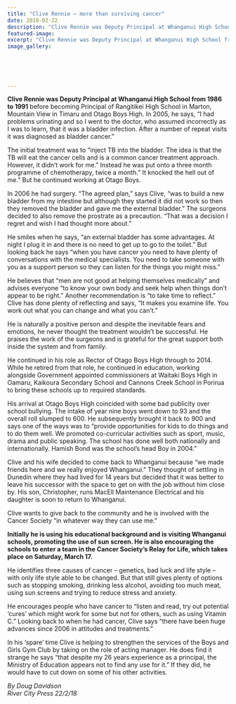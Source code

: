 ```yaml
---
title: "Clive Rennie – more than surviving cancer"
date: 2018-02-22
description: "Clive Rennie was Deputy Principal at Whanganui High School from 1986 to 1991..."
featured-image: 
excerpt: "Clive Rennie was Deputy Principal at Whanganui High School from 1986 to 1991."
image_gallery:
	
	
	
	
	
---
```


<p><span><strong>Clive Rennie was Deputy Principal at Whanganui High School from 1986 to 1991</strong> before becoming Principal of Rangitikei High School in Marton, Mountain View in Timaru and Otago Boys High. In 2005, he says, &ldquo;I had problems urinating and so I went to the doctor, who assumed incorrectly as I was to learn, that it was a bladder infection. After a number of repeat visits it was diagnosed as bladder cancer.&rdquo;</span></p>
<p><span>The initial treatment was to &ldquo;inject TB into the bladder. The idea is that the TB will eat the cancer cells and is a common cancer treatment approach. However, it didn&rsquo;t work for me.&rdquo; Instead he was put onto a three month programme of chemotherapy, twice a month.&rdquo; It knocked the hell out of me.&rdquo; But he continued working at Otago Boys.</span></p>
<p><span>In 2006 he had surgery. &ldquo;The agreed plan,&rdquo; says Clive, &ldquo;was to build a new bladder from my intestine but although they started it did not work so then they removed the bladder and gave me the external bladder.&rdquo; The surgeons decided to also remove the prostrate as a precaution. &ldquo;That was a decision I regret and wish I had thought more about.&rdquo;</span></p>
<p><span>He smiles when he says, &ldquo;an external bladder has some advantages. At night I plug it in and there is no need to get up to go to the toilet.&rdquo; But looking back he says &ldquo;when you have cancer you need to have plenty of conversations with the medical specialists. You need to take someone with you as a support person so they can listen for the things you might miss.&rdquo;&nbsp;</span></p>
<p><span>He believes that &ldquo;men are not good at helping themselves medically&rdquo; and advises everyone &ldquo;to know your own body and seek help when things don&rsquo;t appear to be right.&rdquo; Another recommendation is &ldquo;to take time to reflect.&rdquo; Clive has done plenty of reflecting and says, &ldquo;It makes you examine life. You work out what you can change and what you can&rsquo;t.&rdquo;</span></p>
<p><span>He is naturally a positive person and despite the inevitable fears and emotions, he never thought the treatment wouldn&rsquo;t be successful. He praises the work of the surgeons and is grateful for the great support both inside the system and from family.</span></p>
<p><span>He continued in his role as Rector of Otago Boys High through to 2014. While he retired from that role, he continued in education, working alongside Government appointed commissioners at Waitaki Boys High in Oamaru, Kaikoura Secondary School and Cannons Creek School in Porirua to bring these schools up to required standards.</span></p>
<p><span>His arrival at Otago Boys High coincided with some bad publicity over school bullying. The intake of year nine boys went down to 93 and the overall roll slumped to 600. He subsequently brought it back to 900 and says one of the ways was to &ldquo;provide opportunities for kids to do things and to do them well. We promoted co-curricular activities such as sport, music, drama and public speaking. The school has done well both nationally and internationally. Hamish Bond was the school&rsquo;s head Boy in 2004.&rdquo;</span></p>
<p><span>Clive and his wife decided to come back to Whanganui because &ldquo;we made friends here and we really enjoyed Whanganui.&rdquo; They thought of settling in Dunedin where they had lived for 14 years but decided that it was better to leave his successor with the space to get on with the job without him close by. His son, Christopher, runs MacEll Maintenance Electrical and his daughter is soon to return to Whanganui.</span></p>
<p><span>Clive wants to give back to the community and he is involved with the Cancer Society &ldquo;in whatever way they can use me.&rdquo; </span></p>
<p><strong>Initially he is using his educational background and is visiting Whanganui schools, promoting the use of sun screen. He is also encouraging the schools to enter a team in the Cancer Society&rsquo;s Relay for Life, which takes place on Saturday, March 17.</strong></p>
<p><span>He identifies three causes of cancer &ndash; genetics, bad luck and life style &ndash; with only life style able to be changed. But that still gives plenty of options such as stopping smoking, drinking less alcohol, avoiding too much meat, using sun screens and trying to reduce stress and anxiety.</span></p>
<p><span>He encourages people who have cancer to &ldquo;listen and read, try out potential &lsquo;cures&rsquo; which might work for some but not for others, such as using Vitamin C.&rdquo; Looking back to when he had cancer, Clive says &ldquo;there have been huge advances since 2006 in attitudes and treatments.&rdquo;</span></p>
<p><span>In his &lsquo;spare&rsquo; time Clive is helping to strengthen the services of the Boys and Girls Gym Club by taking on the role of acting manager. He does find it strange he says &ldquo;that despite my 26 years experience as a principal, the Ministry of Education appears not to find any use for it.&rdquo; If they did, he would have to cut down on some of his other activities.</span></p>
<p><em>By Doug Davidson<br />River City Press 22/2/18</em></p>

